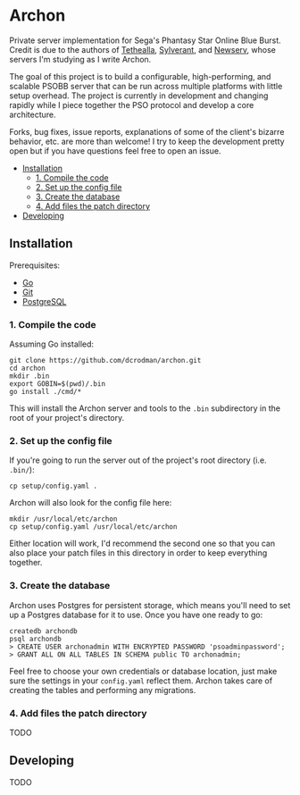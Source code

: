 # Archon

Private server implementation for Sega's Phantasy Star Online Blue Burst. 
Credit is due to the authors of [Tethealla](http://pioneer2.net), 
[Sylverant](http://sylverant.net), and [Newserv](http://www.fuzziqersoftware.com), 
whose servers I'm studying as I write Archon.

The goal of this project is to build a configurable, high-performing, and scalable
PSOBB server that can be run across multiple platforms with little setup overhead. 
The project is currently in development and changing rapidly while I piece together 
the PSO protocol and develop a core architecture.

Forks, bug fixes, issue reports, explanations of some of the client's bizarre behavior, 
etc. are more than welcome! I try to keep the development pretty open but if you have
questions feel free to open an issue.

- [Installation](#installation)
    * [1. Compile the code](#1-compile-the-code)
    * [2. Set up the config file](#2-set-up-the-config-file)
    * [3. Create the database](#3-create-the-database)
    * [4. Add files the patch directory](#4-add-files-the-patch-directory)
- [Developing](#developing)

## Installation

Prerequisites:
* [Go](https://golang.org)
* [Git](https://git-scm.com/)
* [PostgreSQL](https://www.postgresql.org/)

### 1. Compile the code

Assuming Go installed:

    git clone https://github.com/dcrodman/archon.git
    cd archon
    mkdir .bin
    export GOBIN=$(pwd)/.bin
    go install ./cmd/*
    
This will install the Archon server and tools to the `.bin` subdirectory in the root 
of your project's directory.

### 2. Set up the config file

If you're going to run the server out of the project's root directory (i.e. `.bin/`):

    cp setup/config.yaml .
   
Archon will also look for the config file here:

    mkdir /usr/local/etc/archon
    cp setup/config.yaml /usr/local/etc/archon

Either location will work, I'd recommend the second one so that you can also place your patch
files in this directory in order to keep everything together.

### 3. Create the database

Archon uses Postgres for persistent storage, which means you'll need to set up a Postgres database
for it to use. Once you have one ready to go: 

    createdb archondb
    psql archondb
    > CREATE USER archonadmin WITH ENCRYPTED PASSWORD 'psoadminpassword';
    > GRANT ALL ON ALL TABLES IN SCHEMA public TO archonadmin;

Feel free to choose your own credentials or database location, just make sure the settings in your 
`config.yaml` reflect them. Archon takes care of creating the tables and performing any migrations.
 
### 4. Add files the patch directory

TODO

## Developing

TODO